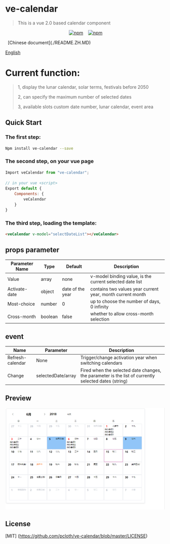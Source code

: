 # ve-calendar

> This is a vue 2.0 based calendar component
>
<p align="center">
   <a href="https://www.npmjs.com/package/ve-calendar"><img src="https://img.shields.io/npm/v/ve-calendar.svg?style=flat " alt="npm"></a>
   <a href="https://www.npmjs.com/package/ve-calendar"><img src="https://img.shields.io/npm/dm/ve-calendar.svg?style=flat " alt="npm"></a>
 </p>
 
[Chinese document](./README.ZH.MD)

[English](./README.MD)

# Current function:
>1, display the lunar calendar, solar terms, festivals before 2050
>
> 2, can specify the maximum number of selected dates
>
>3, available slots custom date number, lunar calendar, event area


## Quick Start

### The first step:
``` sh
Npm install ve-calendar --save
```
### The second step, on your vue page
```js
Import veCalendar from "ve-calendar";

// in your vue <script>
Export default {
    Components: {
        veCalendar
    }
}
```

### The third step, loading the template:
``` html
<veCalendar v-model="selectDateList"></veCalendar>

```


## props parameter
Parameter Name | Type | Default | Description
---- | --- | --- | ---
Value | array | none | v-model binding value, is the current selected date list
Activate-date | object | date of the year | contains two values ​​year current year, month current month
Most-choice | number | 0 | up to choose the number of days, 0 infinity
Cross-month | boolean | false | whether to allow cross-month selection



## event
Name | Parameter | Description
---- | --- | ---
Refresh-calendar | None | Trigger/change activation year when switching calendars
Change | selectedDate/array | Fired when the selected date changes, the parameter is the list of currently selected dates (string)


## Preview
![Alt ​​text](./images/demo.png)


## License

[MIT] (https://github.com/pcloth/ve-calendar/blob/master/LICENSE)